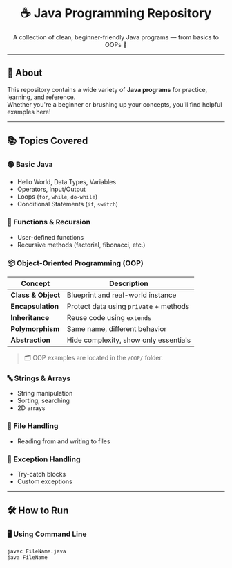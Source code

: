 <h1 align="center">☕ Java Programming Repository</h1>
<p align="center">
  A collection of clean, beginner-friendly Java programs — from basics to OOPs 🚀
</p>

---

## 📌 About

This repository contains a wide variety of **Java programs** for practice, learning, and reference.  
Whether you're a beginner or brushing up your concepts, you'll find helpful examples here!

---

## 📚 Topics Covered

### 🟢 Basic Java
- Hello World, Data Types, Variables
- Operators, Input/Output
- Loops (`for`, `while`, `do-while`)
- Conditional Statements (`if`, `switch`)

### 🔁 Functions & Recursion
- User-defined functions
- Recursive methods (factorial, fibonacci, etc.)

### 📦 Object-Oriented Programming (OOP)
| Concept         | Description                                 |
|-----------------|---------------------------------------------|
| **Class & Object** | Blueprint and real-world instance         |
| **Encapsulation** | Protect data using `private` + methods     |
| **Inheritance**   | Reuse code using `extends`                 |
| **Polymorphism**  | Same name, different behavior              |
| **Abstraction**   | Hide complexity, show only essentials      |

> 🗂️ OOP examples are located in the `/OOP/` folder.

### 🔤 Strings & Arrays
- String manipulation
- Sorting, searching
- 2D arrays

### 💾 File Handling
- Reading from and writing to files

### 🧠 Exception Handling
- Try-catch blocks
- Custom exceptions

---

## 🛠 How to Run

### 🖥️ Using Command Line

```bash
javac FileName.java
java FileName
